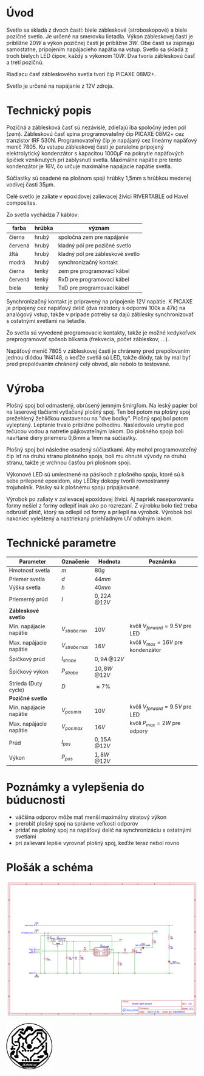 # **Úvod**

Svetlo sa skladá z dvoch častí: biele zábleskové (stroboskopové) a biele
pozičné svetlo. Je určené na smerovku lietadla. Výkon zábleskovej časti
je približne $20W$ a výkon pozičnej časti je približne
$3W$. Obe časti sa zapínajú samostatne, pripojením napájacieho
napätia na vstup. Svetlo sa skladá z troch bielych LED čipov, každý s
výkonom $10W$. Dva tvoria zábleskovú časť a tretí pozičnú.

Riadiacu časť zábleskového svetla tvorí čip PICAXE 08M2+.

Svetlo je určené na napájanie z 12V zdroja.

# **Technický popis**

Pozičná a záblesková časť sú nezávislé, zdieľajú iba spoločný jeden pól
(zem). Zábleskovú časť spína programovateľný čip PICAXE 08M2+ cez
tranzistor IRF 530N. Programovateľný čip je napájaný cez lineárny
napäťový menič 7805. Ku vstupu zábleskovej časti je paralelne pripojený
elektrolytický kondenzátor s kapacitou 1000μF na pokrytie napäťových
špičiek vzniknutých pri zablysnutí svetla. Maximálne napätie pre tento
kondenzátor je 16V, čo určuje maximálne napájacie napätie svetla.

Súčiastky sú osadené na plošnom spoji hrúbky 1,5mm s hrúbkou medenej
vodivej časti 35μm.

Celé svetlo je zaliate v epoxidovej zalievacej živici RIVERTABLE od
Havel composites.

Zo svetla vychádza 7 káblov:

  | **farba** | **hrúbka** |            **význam**            |
  |-----------|------------|----------------------------------|
  |  čierna   |   hrubý    |    spoločná zem pre napájanie    |
  |  červená  |   hrubý    |  kladný pól pre pozičné svetlo   |
  |   žltá    |   hrubý    | kladný pól pre zábleskové svetlo |
  |   modrá   |   hrubý    |      synchronizačný kontakt      |
  |  čierna   |   tenký    |    zem pre programovací kábel    |
  |  červená  |   tenký    |    RxD pre programovací kábel    |
  |   biela   |   tenký    |    TxD pre programovací kábel    |

Synchronizačný kontakt je pripravený na pripojenie 12V napätie. K PICAXE
je pripojený cez napäťový delič (dva rezistory s odpormi 100k a 47k) na
analógový vstup, takže v prípade potreby sa dajú záblesky synchronizovať
s ostatnými svetlami na lietadle.

Zo svetla sú vyvedené programovacie kontakty, takže je možné kedykoľvek
preprogramovať spôsob blikania (frekvecia, počet zábleskov, \...).

Napäťový menič 7805 v zábleskovej časti je chránený pred prepólovaním
jednou diódou 1N4148, a keďže svetlá sú LED, takže diódy, tak by mal byť
pred prepolóvaním chránený celý obvod, ale nebolo to testované.

# **Výroba**

Plošný spoj bol odmastený, obrúsený jemným šmirgľom. Na leský papier bol
na laserovej tlačiarni vytlačený plošný spoj. Ten bol potom na plošný
spoj prežehlený žehličkou nastavenou na "dve bodky". Plošný spoj bol
potom vyleptaný. Leptanie trvalo približne polhodinu. Nasledovalo umytie
pod tečúcou vodou a natretie pájkovateľným lakom. Do plošného spoja boli
navŕtané diery priemeru 0,8mm a 1mm na súčiastky.

Plošný spoj bol následne osadený súčiastkami. Aby mohol programovateľný
čip ísť na druhú stranu plošného spoja, boli mu ohnuté vývody na druhú
stranu, takže je vrchnou časťou pri plošnom spoji.

Výkonové LED sú umiestnené na pásikoch z plošného spoju, ktoré sú k sebe
prilepené epoxidom, aby LEDky dokopy tvorili rovnostranný trojuholník.
Pásiky sú k plošnému spoju pripájkované.

Výrobok po zaliaty v zalievacej epoxidovej živici. Aj napriek
naseparovaniu formy nešiel z formy odlepiť inak ako po rozrezaní. Z
výrobku bolo tiež treba odbrúsiť plnič, ktorý sa odlepil od formy a
prilepil na výrobok. Výrobok bol nakoniec vyleštený a nastriekaný
priehľadným UV odolným lakom.

# **Technické parametre**

  |     **Parameter**       |   **Označenie**   |            **Hodnota**             |                 **Poznámka**                 |
  |-------------------------|-------------------|------------------------------------|----------------------------------------------|
  | Hmotnosť svetla         |        $m$        |           $80g$                    |                                              |
  | Priemer svetla          |        $d$        |       $44mm$                       |                                              |
  | Výška svetla            |        $h$        |       $40mm$                       |                                              |
  | Priemerný prúd          |        $I$        | $0,22A\, @12V$                     |                                              |
  | **Zábleskové svetlo**   |                   |                                    |                                              |
  | Min. napájacie napätie  | $V_{strobe\,min}$ |           $10V$                    |  kvôli $V_{forward}=9.5V$ pre LED            |
  | Max. napájacie napätie  | $V_{strobe\,max}$ |           $16V$                    |  kvôli $V_{max}=16V$ pre kondenzátor         |
  | Špičkový prúd           |   $I_{strobe}$    | $0,9A\, @12V$                      |                                              |
  | Špičkový výkon          |   $P_{strobe}$    |  $10,8W\, @12V$                    |                                              |
  | Strieda (Duty cycle)    |        $D$        |           $\approx 7 \%$           |                                              |
  |  **Pozičné svetlo**     |                   |                                    |                                              |
  | Min. napájacie napätie  |  $V_{pos\,min}$   |           $10V$                    |  kvôli $V_{forward}=9.5V$ pre LED            |
  | Max. napájacie napätie  |  $V_{pos\,max}$   |           $16V$                    |  kvôli $P_{max}=2W$ pre odpory               |
  | Prúd                    |     $I_{pos}$     | $0,15A\, @12V$                     |                                              |
  | Výkon                   |     $P_{pos}$     |  $1,8W\, @12V$                     |                                              |

# **Poznámky a vylepšenia do búducnosti**

-   väčšina odporov môže mať menší maximálny stratový výkon
-   prerobiť plošný spoj na správne veľkosti odporov
-   pridať na plošný spoj na napäťový delič na synchronizáciu s
    ostatnými svetlami
-   pri zalievaní lepšie vyrovnať plošný spoj, keďže teraz nebol rovno

# Plošák a schéma

![Schéma](strobe-light-picaxe.png)

![Plošák](plosak.png)
